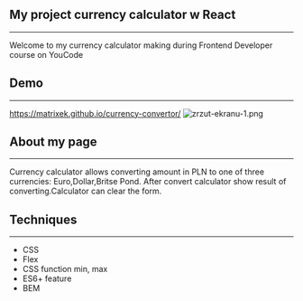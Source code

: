 ## My project currency calculator w React
---

Welcome to my currency calculator making during Frontend Developer course on YouCode

## Demo
---

https://matrixek.github.io/currency-convertor/
![zrzut-ekranu-1.png](https://i.postimg.cc/L6S0KHGM/Bez-tytu-u.png)

## About my page
---
Currency calculator allows converting amount in PLN to one of three currencies: Euro,Dollar,Britse Pond. After convert calculator show result of converting.Calculator can clear the form.

## Techniques
---
- CSS
- Flex
- CSS function min, max
- ES6+ feature
- BEM

